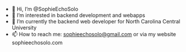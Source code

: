 - 👋 Hi, I’m @SophieEchoSolo
- 👀 I’m interested in backend development and webapps
- 🌱 I’m currently the backend web developer for North Carolina Central University
- 📫 How to reach me: sophieechosolo@gmail.com or via my website sophieechosolo.com

<!---
SophieEchoSolo/SophieEchoSolo is a ✨ special ✨ repository because its `README.md` (this file) appears on your GitHub profile.
You can click the Preview link to take a look at your changes.
--->

